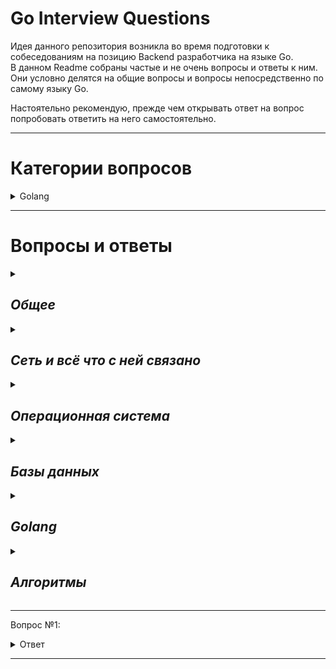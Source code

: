 # Go Interview Questions
Идея данного репозитория возникла во время подготовки к собеседованиям на позицию Backend разработчика на языке Go.  
В данном Readme собраны частые и не очень вопросы и ответы к ним. Они условно делятся на общие вопросы и вопросы непосредственно по самому языку Go.

Настоятельно рекомендую, прежде чем открывать ответ на вопрос попробовать ответить на него самостоятельно.

---

# Категории вопросов

<!-- Golang -->
<details>
  <summary>Golang</summary>  

- <details>
    <summary>Общая информация</summary>  

    - [Расскажи кратко о языке Go](#go-intro)
    - [Как реализовано хранилище памяти в Go?](#go-store)
    - [Какие типы данных есть в языке Go?](#go-types)
    - [Что такое пакеты в go?](#package)
    - [Что такое глобальная переменная?](#global)
    - [Что такое константы и можно ли их изменять?](#const)
    - [Зачем фигурные скобки с не объявленным оператором внутри функции?](#scope)
    - [В go есть оператор switch case, можно ли выполнить несколько условий в одном объявленном операторе?](#switch)
    - [Что такое iota?](#iota)
    - [Как вручную задать количество процессоров для приложения?](#process)
    - [Как принудительно переключить контекст?](#contekst)
    - [Что такое graceful shutdown?](#gracefull)
    - [Что обозначает * и &?](#pointers)
    - [Как происходит передача параметров в функцию?](#func-args)
    - [Есть ли особенности поведения при передаче map и slice в функцию?](#map-slice-args)
    - [Как функции делятся памятью?](#func-storage)
  </details>

- <details>
    <summary>Численные типы</summary>  

    - [Какие численные типы есть?](#ints)
    - [Какой результат получим если разделить int на 0 и float на 0?](#division)
  </details>

- <details>
    <summary>Строки</summary>  

    - [Что представляют собой строки в go?](#go-str)
    - [Как преобразовать строку в int и наоборот? Можно ли сделать int(string) и string(int) соответственно?](#str-int)
  </details>

- <details>
    <summary>Интерфейсы</summary>  

    - [Интерфейсы: Что такое интерфейс в Go? Зачем нужен на практике? Примеры задач где стоит ввести?](#interface)
    - [Что такое пустой интерфейс?](#nil-interface)
    - [Как устроен внутри nil интерфейс vs nil внутри интерфейса?](#nil-interface1)
    - [Как определить тип интерфейса?](#interface-type)
    - [В каком пакете лучше объявлять интерфейсы и почему?](#interface-package)
  </details>

- <details>
    <summary>Массивы и слайсы</summary>  

    - [Что такое слайс и чем он отличается от массива?](#slice)
    - [Какой размер массива выделяется под слайс при его расширении за рамки его емкости?](#arr-slice)
  </details>

- <details>
    <summary>Map</summary>  

    - [Как реализована map(карта) go?](#map)
    - [Почему нельзя брать ссылку на значение, хранящееся по ключу в map?](#map1)
    - [Что такое эвакуация, и в каком случае она будет происходить?](#map2)
    - [Какие есть особенности синтаксиса получения и записи значений в map??](#map3)
    - [Как происходит поиск по ключу в map?](#map4)
  </details>

- <details>
    <summary>Defer</summary>  

    - [Зачем используется ключевое слово defer в go?](#defer)
    - [Каков порядок возврата при использовании несколько функций с defer в рамках одной внешней функции?](#defer-order)
    - [Как передаются значения в функции, перед которыми указано ключевое слово defer?](#defer-value)
  </details>

- <details>
    <summary>Горутины</summary>  

    - [Что такое поток и горутина?](#goroutin)
    - [Сколько можно запустить потоков и горутин?](#goroutine-count)
    - [Каков минимальный и максимальный вес горутин?](#goroutin-wight)
    - [Что будет если размер горутины превысил допустимый максимум?](#goroutin-wight-max)
    - [Какие есть способы остановить все горутины в приложении?](#goroutin-cancel)
    - [Как наладить связь между горутинами?](#sync-goruotins)
  </details>

- <details>
    <summary>Примитивы синхронизации</summary>  

    - [Какие есть примитивы синхронизации? Расскажи немного про каждый](#primitivs)
    - [Что такое channel?](#channel)
    - [Что такое буферизированный и небуферизированный channel?](#buf-channel)
    - [Какие действия можно произвести с каналом?](#chanel-use)
    - [Что будет если писать/читать в nil channel?](#nil-channel)
    - [Что будет если писать/читать в/из закрытый channel?](#close-channel)
    - [Как закрыть channel? Что с ним происходит?](#close-channel1)
    - [Какие есть инструкции для чтения из channel?](#channel-ass)
  </details>

- <details>
    <summary>Switch/Select/Case</summary>  

    - [Как сделать select неблокирующим?](#select-block)
    - [Какой порядок исполнения операций case в select?](#select-block-case)
  </details>

- <details>
    <summary>Context</summary>  

    - [Что такое context в GO?](#go-context)
    - [Для чего применяется context?](#context-useful)
    - [Чем отличается context.Background от context.TODO?](#ctx-back)
    - [Как передавать значения и вычитывать их из context?](#ctx-val)
    - [Каковы отличия context.WithCancel, context.WithDeadline, context.WithTimeout?](#ctx-deadline)
    - [Как обрабатывать отмену context?](#ctx-cancelation)
  </details>

- <details>
    <summary>Garbage collector</summary>  

    - [Что такое сборщик мусора и по какому алгоритму он реализован в Go?](#garbage)
    - [Расскажите про алгоритм mark and sweep](#mark-sweep)
    - [Когда запускается сборщик мусора?](#gc-time)
    - [Сколько ресурсов потребляет сборщик мусора?](#gc-resource)
  </details>

</details>

---

# Вопросы и ответы

<!-- ОБЩЕЕ -->
<details>
    <summary><h2><i>Общее</i></h2></summary>

---

Вопрос №1: [ Что такое микросервисы? ]

<details>
  <summary>Ответ</summary>

    - Микросервисы — это подход к разработке программного обеспечения, при котором большое приложение разбивается на меньшие, автономные компоненты. 
    Каждый микросервис представляет собой отдельный модуль, который реализует определенный функционал и может работать независимо от других модулей. 
    Эти модули обычно взаимодействуют друг с другом через API или событийно-ориентированную архитектуру.

</details>

---

Вопрос №2: [ Какие преимущества у микросервисной архитектуры по сравнению с монолитом? А какие недостатки? ]

<details>
  <summary>Ответ</summary>

    - Преимущества:
        - Гибкость: Можно использовать разные технологии и языки программирования для разных микросервисов.
        - Масштабируемость: Легче масштабировать отдельные компоненты.
        - Распределение работы: Разные команды могут работать над разными сервисами параллельно.
        - Быстрый цикл разработки: Изменения в одном микросервисе могут быть развернуты независимо от других.
        
    - Недостатки:
        - Сложность: Взаимодействие между микросервисами может стать сложным и трудным для управления.
        - Проблемы с данными: Труднее обеспечить консистентность данных между сервисами.
        - Сложность тестирования: Тестирование может быть сложнее, особенно для сценариев, которые требуют взаимодействия между множеством сервисов.
</details>

---

Вопрос №3: [ Что использовать для трассировки сервисов? Для мониторинга? А для логирования? ]

<details>
  <summary>Ответ</summary>

    - Трассировка: Jaeger, Zipkin.
    - Мониторинг: Prometheus, Grafana, Zabbix.
    - Логирование: ELK Stack (Elasticsearch, Logstash, Kibana), Grafana Loki.
</details>

---

Вопрос №4: [ Как быть с консистентностью данных между несколькими микросервисами? ] <a name="micro2"></a>

<details>
  <summary>Ответ</summary>

    - Консистентность данных в микросервисной архитектуре — сложная задача. Один из подходов — использование распределенных транзакций, но это может привести к проблемам производительности и доступности. 
      Другой подход — "eventual consistency", где система стремится обеспечить консистентность данных в течение некоторого времени. 
      Для этого часто используют шины сообщений и системы очередей, такие как Kafka или RabbitMQ, чтобы синхронизировать данные между сервисами.
</details>

---

Вопрос №5: [ Что такое сине-зеленый деплой (Blue-Green Deployment)? ]

<details>
  <summary>Ответ</summary>

    - Сине-зеленый деплой — это метод развертывания приложений, при котором создается полностью независимое окружение (зеленое), идентичное текущему
    продуктивному(синему). После проверки новой версии приложения в зеленом окружении, трафик переключается на это окружение, сделав его новым продуктивным. 
    Этот метод позволяет мгновенно откатываться к предыдущей версии, если что-то пошло не так, так как синее окружение остается нетронутым.
    
    Преимущества:
      - Быстрый откат: Если в новой версии есть проблемы, можно быстро вернуться к старой версии.
      - Нулевое время простоя: Переключение трафика происходит мгновенно, что исключает простои.
</details>

---

Вопрос №6: [ Что такое системы оркестрации контейнеров? ]

<details>
  <summary>Ответ</summary>

    - Системы оркестрации контейнеров, такие как Kubernetes, Docker Swarm или Mesos, используются для автоматизации развертывания, масштабирования 
      и управления контейнеризованными приложениями.

    Для чего они нужны:
      - Автоматизация развертывания: Один раз описав как должен работать ваш сервис, вы можете автоматически развернуть его на любом числе машин.
      - Масштабирование: Вам не нужно вручную добавлять или удалять контейнеры. Оркестратор может делать это автоматически, в зависимости от нагрузки.
      - Балансировка нагрузки: Оркестраторы могут автоматически распределять входящий трафик между контейнерами одного сервиса.
      - Высокая доступность: Оркестраторы могут перезапускать упавшие контейнеры и перемещать их между хостами.
      - Обновление и откат: Оркестраторы могут обновлять приложения с минимальными простоями, а также откатывать их до предыдущих версий.

    Эти возможности делают системы оркестрации ключевым компонентом для современных облачных и микросервисных архитектур.
</details>

---

Вопрос №7: [ Что такое рефлексия? ]

<details>
  <summary>Ответ</summary>

    - Рефлексия в программировании — это механизм, который позволяет программам исследовать информацию о типах и структурах данных во время выполнения. 
      В Go рефлексия основана на двух ключевых типах: Type и Value, которые определены в пакете reflect.
      
    С помощью рефлексии можно:
      - Определять тип переменной во время выполнения.
      - Исследовать структуры и их поля, интерфейсы, значения массивов и множество других аспектов данных.
      - Создавать новые значения, изменять их и вызывать методы на них динамически.

    Зачем это нужно?
    Рефлексия часто используется в ситуациях, где типы данных неизвестны до времени выполнения. Например, она полезна при работе с библиотеками для маршалинга
    и анмаршалинга данных (например, JSON, XML), создании ORM, фреймворков для тестирования и многом другом.

    Осторожно!!!
    Несмотря на свою мощь, рефлексию следует использовать осторожно:
      - Производительность: Рефлексивные операции обычно медленнее, чем их нерефлексивные аналоги.
      - Читаемость кода: Рефлексия может сделать код сложнее для понимания и поддержки.
      - Типобезопасность: Рефлексия может привести к ошибкам во время выполнения из-за неправильного использования типов или несуществующих полей/методов.

    Таким образом, рефлексия — мощный, но "острый" инструмент, и его следует использовать разумно.
</details>

---

Вопрос №8: [ Что такое асинхронность? ]

<details>
  <summary>Ответ</summary>

    - Вычисления в системе могут идти двумя способами:
        - синхронно - это когда код выполняется последовательно;
        - асинхронно - это когда операцию мы можем выполнять не дожидаясь результата на месте. Обычно подразумевается, что операция может быть выполнена кем-то на стороне.
</details>

---

Вопрос №9: [ Что такое параллельность? ]

<details>
  <summary>Ответ</summary>

    - Вычисления будут являться параллельным только в том случае, если они выполняются одновременно. 
      Как пример можно привести процесс ремонта в доме. У нас есть несколько мастеров-универсалов, 
      каждый из которых выполняет работы на своем объекте под ключ. При этом производительность мастеров не зависит друг от друга, 
      так как их работа не пересекается.
</details>

---

Вопрос №10: [ Что такое конкурентность? ]

<details>
  <summary>Ответ</summary>

    - Конкурентность обеспечивает выполнение нескольких задач посредством переключения контекста. 
      Конкурентные вычисления реализуются на одном ядре системы. Как пример приведем тот же процесс ремонта, но с другими вводными условиями. 
      Теперь мы имеем один объект, на который привлекаем специалистов разного профиля: по демонтажным работам, электрике, подготовке стен и полов, отделке. 
      При этом у нас часто возникают ситуации, когда хозяин уже в процессе подготовки стен, решает, что вот эта стена ему все же не нужна, и на сцену опять выходят демонтажники. 
      Такой процесс организации работ можно назвать конкурентным, так как наши мастера уступают место друг другу, одновременно клеить обои и ломать стены они не могут.
</details>

---

</details>

<!-- Сеть и всё что с ней связано -->
<details>
    <summary><h2><i>Сеть и всё что с ней связано</i></h2></summary>

---

Вопрос №1: [ В чем отличие протоколов TCP и UDP? ]

<details>
   <summary>Ответ</summary>

    - TCP (Transmission Control Protocol)
        - Ориентирован на установление надежного соединения.
        - Ошибки корректируются; потерянные или поврежденные пакеты пересылаются.
        - Поддерживает управление потоком и перегрузкой.
        - Нормально работает в условиях высокой задержки.

    - UDP (User Datagram Protocol)
        - Безусловный протокол, не устанавливает соединение.
        - Ошибки не корректируются; потерянные пакеты не восстанавливаются.
        - Не поддерживает управление потоком и перегрузкой.
        - Обычно быстрее, чем TCP.

    - Когда UDP предпочтительнее:
        - Потоковое медиа, онлайн-игры, VoIP — там, где задержка критична и потеря пакетов допустима.
</details>

---

Вопрос №2: [ Какие еще протоколы существуют? ]

<details>
  <summary>Ответ</summary>

    - Транспортный уровень (как TCP и UDP):
        - SCTP (Stream Control Transmission Protocol) — протокол, предназначенный для передачи данных с поддержкой множественных потоков и устойчивый к ошибкам.
        - CCP (Datagram Congestion Control Protocol) — протокол, предназначенный для передачи потоковых медиа.

    - Сетевой уровень:
        - IP (Internet Protocol) — протокол маршрутизации.
        - ICMP (Internet Control Message Protocol) — протокол управляющих сообщений.
        - OSPF (Open Shortest Path First) — протокол динамической маршрутизации.

    - Канальный уровень:
        - Ethernet — наиболее распространенный протокол канального уровня.
        - Wi-Fi — набор стандартов для беспроводных локальных сетей.

    - Прикладной уровень:
        - HTTP/HTTPS (HyperText Transfer Protocol/Secure) — протокол передачи гипертекста.
        - FTP (File Transfer Protocol) — протокол передачи файлов.
        - SMTP (Simple Mail Transfer Protocol) — протокол для передачи электронной почты.
        - DNS (Domain Name System) — система преобразования доменных имен в IP-адреса.
        - MQTT (Message Queuing Telemetry Transport) — протокол мессенджинга для IoT устройств.
        - Это далеко не исчерпывающий список, и существует множество других протоколов для различных специфических задач и сценариев использования.

</details>

---

</details>

<!-- Операционная система -->
<details>
    <summary><h2><i>Операционная система</i></h2></summary>

---

Вопрос №1: [ Можно ли убить поток внутри определенного процесса командой kill? ]

<details>
  <summary>Ответ</summary>

    - Обычно команда kill убивает процессы, а не отдельные потоки. В Linux потоки являются частью процесса и не могут быть убиты независимо от него командой kill.
</details>

---

</details>

<!-- Базы данных -->
<details>
    <summary><h2><i>Базы данных</i></h2></summary>

---

Вопрос №1: [ Какая разница между реляционными vs не реляционными СУБД? ]

<details>
  <summary>Ответ</summary>

    - SQL:
        Плюсы:
          - Строгая схема: Помогает в поддержании целостности данных.
          - ACID-свойства: Поддержка транзакций с гарантированной Атомарностью, Согласованностью, Изолированностью и Долговечностью.
          - SQL: Богатый язык запросов, хорошо подходящий для сложных запросов.
          - Широкая поддержка: Огромное сообщество, много документации и инструментов.
          - Зрелость: Проверенные временем, надежные решения.
        Минусы:
          - Горизонтальное масштабирование: Обычно сложнее масштабировать горизонтально по сравнению с NoSQL.
          - Сложность: SQL и реляционные схемы могут быть сложными для новичков.
          - Стоимость: Коммерческие решения могут быть дорогими.

    - NoSQL:
        Плюсы:
          - Масштабируемость: Обычно проще масштабировать горизонтально.
          - Гибкость схемы: Можно легко добавлять поля в данные.
          - Высокая производительность: Оптимизированы для больших данных и реального времени.
          - Разнообразие моделей данных: ключ-значение, документ-ориентированные, колоночные и графовые базы данных.
        Минусы:
          - Недостаток стандартизации: Множество разных систем с разными API.
          - Сложность: Распределенные системы приносят собой сложности в управлении и обслуживании.
          - Недостаточная поддержка транзакций: Не все NoSQL-системы поддерживают ACID-транзакции.
        
    - Когда выбрать NoSQL?
        - При необходимости горизонтального масштабирования.
        - Когда схема данных непостоянна или развивается со временем.
        - Для больших данных и обработки в реальном времени.

    - Какие NoSQL решения знаешь?
        - MongoDB, Cassandra, Redis, и Couchbase.
        
    - Трудности при работе с NoSQL:
        - Сложность управления распределенной системой.
        - Отсутствие стандартизированного языка запросов, как SQL.
        - Вопросы консистентности данных, особенно в распределенных системах.
</details>

---

</details>

<!-- Golang -->
<details>
    <summary><h2><i>Golang</i></h2></summary>

- <details>
    <summary><h3><i>Общие вопросы по языку Go</i></h3></summary>
  
---

   - Вопрос №1:
    
      <details>
        <summary>Ответ</summary>
      
      </details>

---
  </details>

</details>

<!-- Алгоритмы -->
<details>
    <summary><h2><i>Алгоритмы</i></h2></summary>

---

Вопрос №1: [ Как отсортировать файл на 100GB с 1GB ОЗУ? ]

<details>
  <summary>Ответ</summary>

    - Используйте внешнюю сортировку:
    - Разделите большой файл на меньшие части размером < 1GB.
    - Отсортируйте каждую часть в памяти и сохраните на диск.
    - Объедините отсортированные части, считывая и сравнивая первые элементы каждого файла. 
</details>

---

</details>





<!-- Шаблон -->

---

Вопрос №1:

<details>
  <summary>Ответ</summary>

</details>

---


